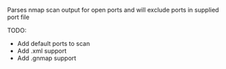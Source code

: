 Parses nmap scan output for open ports and will exclude ports in supplied port file


TODO:
 - Add default ports to scan
 - Add .xml support
 - Add .gnmap support
